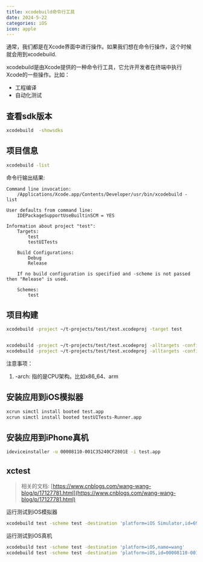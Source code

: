 ```yaml
---
title: xcodebuild命令行工具
date: 2024-5-22
categories: iOS
icon: apple
---
```


通常，我们都是在Xcode界面中进行操作。如果我们想在命令行操作，这个时候就会用到xcodebuild.

xcodebuild是由Xcode提供的一种命令行工具，它允许开发者在终端中执行Xcode的一些操作。比如：

- 工程编译
- 自动化测试

## 查看sdk版本

```bash
xcodebuild  -showsdks
```

## 项目信息

```bash
xcodebuild -list
```

命令行输出结果:
```accesslog
Command line invocation:
    /Applications/Xcode.app/Contents/Developer/usr/bin/xcodebuild -list

User defaults from command line:
    IDEPackageSupportUseBuiltinSCM = YES

Information about project "test":
    Targets:
        test
        testUITests

    Build Configurations:
        Debug
        Release

    If no build configuration is specified and -scheme is not passed then "Release" is used.

    Schemes:
        test
```

## 项目构建

```bash
xcodebuild -project ~/t-projects/test/test.xcodeproj -target test


xcodebuild -project ~/t-projects/test/test.xcodeproj -alltargets -configuration Release -sdk iphonesimulator -arch x86_64
xcodebuild -project ~/t-projects/test/test.xcodeproj -alltargets -configuration Release -sdk iphoneos -arch arm
```

注意事项：
1. -arch: 指的是CPU架构。比如x86_64、arm

## 安装应用到iOS模拟器

```bash
xcrun simctl install booted test.app
xcrun simctl install booted testUITests-Runner.app
```

## 安装应用到iPhone真机

```bash
ideviceinstaller -u 00008110-001C35240CF2801E -i test.app
```

## xctest

> 相关的文档: [https://www.cnblogs.com/wang-wang-blog/p/17127781.html](https://www.cnblogs.com/wang-wang-blog/p/17127781.html)

运行测试到iOS模拟器

```bash
xcodebuild test -scheme test -destination 'platform=iOS Simulator,id=692AFF1D-3B88-400D-A9AB-99E50FF61D50'
```

运行测试到iOS真机

```bash
xcodebuild test -scheme test -destination 'platform=iOS,name=wang'
xcodebuild test -scheme test -destination 'platform=iOS,id=00008110-001C35240CF2801E'
```